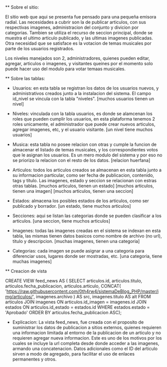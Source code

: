

** Sobre el sitio:

El sitio web que aqui se presenta fue pensado para una pequeña emisora radial. Las necesidades a cubrir son la de publicar articulos, con sus respectivas imagenes, administracion del conjunto y divicion por categorias. Tambien se utiliza el recurso de seccion principal, donde se muestra el ultimo articulo publicado, y las ultimas imagenes publicadas.
Otra necesidad que se satisface es la votacion de temas musicales por parte de los usuarios registrados.

Los niveles manejados son 2, administradores, quienes pueden editar, agregar, articulos o imagenes, y visitantes queines por el momento solo puede hacer uso del modulo para votar temaas musicales.




** Sobre las tablas:

 - Usuarios: en esta tabla se registran los datos de los usuarios nuevos, y administrativos creados junto a la instalacion del sistema. El campo id_nivel se vincula con la tabla "niveles".
[muchos usuarios tienen un nivel]

- Niveles: vinculada con la tabla usuarios, es donde se alamcenan los roles que pueden cumplir los usuarios, en esta plataforma tenemos 2 roles unicamente, el administrador que puede crear nuevos articulos, agregar imagenes, etc, y el usuario visitante.
[un nivel tiene muchos usuarios]

- Musica: esta tabla no posee relacion con otras y cumple la funcion de almacenar el listado de temas musicales, y los correspondientes votos que le asignan los usuarios. Es un mero modulo del sistema y por eso no se priorizo la relacion con el resto de los datos.
[relacion huerfana]

- Articulos: todos los articulos creados se almacenan en esta tabla junto a su informacion particular, como ser fecha de publicacion, contenido, tags y titulo. Las imagenes, estado y seccion se relacionan con estras otras tablas.
[muchos articulos, tienen un estado]
[muchos articulos, tienen una imagen]
[muchos articulos, tienen una seccion]

- Estados: almacena los posibles estados de los articulos, como ser publicado y borrador.
[un estado, tiene muchos articulos]

- Secciones: aqui se listan las categorias donde se pueden clasificar a los articulos.
[una seccion, tiene muchos articulos]

- Imagenes: todas las imagenes creadas en el sistema se indexan en esta tabla, las mismas tienen datos basicos como nombre de archivo (no url), titulo y descripcion.
[muchas imagenes, tienen una categoria]

- Categorias: cada imagen se puede asignar a una categoria para diferenciar usos, lugares donde ser mostradas, etc.
[una categoria, tiene muchas imagenes]



** Creacion de vista

CREATE VIEW feed_news AS (
SELECT articulos.id, articulos.titulo, articulos.fecha_publicacion, articulos.articulo, CONCAT( 'https://raw.githubusercontent.com/0th4rw4/sistemaDeBlog_PHP/master/img/articulos/', imagenes.archivo ) AS src, imagenes.titulo AS alt
FROM articulos
JOIN imagenes ON articulos.id_imagen = imagenes.id
JOIN estados ON articulos.id_estado = estados.id
WHERE estados.estado = 'Aprobado'
ORDER BY articulos.fecha_publicacion ASC);

 - Explicacion: La vista feed_news, fue creada con el proposito de suministrar los datos de publicacion a sitios externos, quienes requieren una informacion limitada al entorno de la publicacion de un articulo y no requieren agregar nueva informacion.
Este es uno de los motivos por los cuales se incluye la url completa desde donde acceder a las imagenes, armando una concatenacion. Datos adicionales como el ID del articulo sirven a modo de agregado, para facilitar el uso de enlaces permanentes y otros.